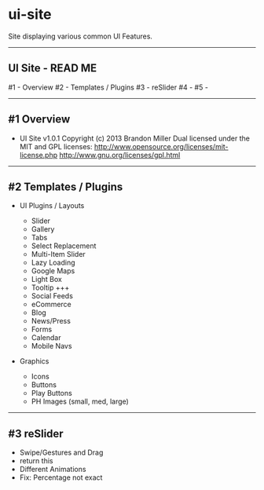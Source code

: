 ui-site
=======

Site displaying various common UI Features.

-----------------------------------------------
  UI Site - READ ME
-----------------------------------------------

#1 - Overview
#2 - Templates / Plugins
#3 - reSlider
#4 - 
#5 - 


-----------------------------------------------
  #1 Overview
-----------------------------------------------

- UI Site v1.0.1
  Copyright (c) 2013 Brandon Miller
  Dual licensed under the MIT and GPL licenses:
  http://www.opensource.org/licenses/mit-license.php
  http://www.gnu.org/licenses/gpl.html


-----------------------------------------------
  #2 Templates / Plugins
-----------------------------------------------

- UI Plugins / Layouts
  + Slider
  + Gallery
  + Tabs
  + Select Replacement
  + Multi-Item Slider
  + Lazy Loading
  + Google Maps
  + Light Box
  + Tooltip
  +++
  + Social Feeds
  + eCommerce
  + Blog
  + News/Press
  + Forms
  + Calendar
  + Mobile Navs

- Graphics
  + Icons
  + Buttons
  + Play Buttons
  + PH Images (small, med, large)


-----------------------------------------------
  #3 reSlider
-----------------------------------------------

- Swipe/Gestures and Drag
- return this
- Different Animations
- Fix: Percentage not exact
